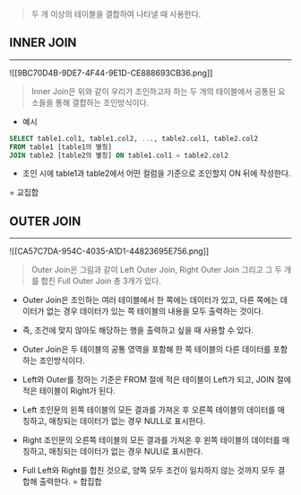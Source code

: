 > 두 개 이상의 테이블을 결합하여 나타낼 때 사용한다.

## INNER JOIN
---
![[9BC70D4B-9DE7-4F44-9E1D-CE888693CB36.png]]
> Inner Join은 위와 같이 우리가 조인하고자 하는 두 개의 테이블에서 공통된 요소들을 통해 결합하는 조인방식이다.

- 예시
```sql
SELECT table1.col1, table1.col2, ..., table2.col1, table2.col2
FROM table1 [table1의 별칭]
JOIN table2 [table2의 별칭] ON table1.col1 = table2.col2
```

- 조인 시에 table1과 table2에서 어떤  컬럼을 기준으로 조인할지 ON 뒤에 작성한다.

= 교집합

## OUTER JOIN
---
![[CA57C7DA-954C-4035-A1D1-44823695E756.png]]
> Outer Join은 그림과 같이 Left Outer Join, Right Outer Join 그리고 그 두 개를 합친 Full Outer Join 총 3개가 있다.
- Outer Join은 조인하는 여러 테이블에서 한 쪽에는 데이터가 있고, 다른 쪽에는 데이터가 없는 경우 데이터가 있는 쪽 테이블의 내용을 모두 출력하는 것이다.
- 즉, 조건에 맞지 않아도 해당하는 행을 출력하고 싶을 때 사용할 수 있다.

- Outer Join은 두 테이블의 공통 영역을 포함해 한 쪽 테이블의 다른 데이터를 포함하는 조인방식이다.
- Left와 Outer를 정하는 기준은 FROM 절에 적은 테이블이 Left가 되고, JOIN 절에 적은 테이블이 Right가 된다.

- Left
	조인문의 왼쪽 테이블의 모든 결과를 가져온 후 오른쪽 테이블의 데이터를 매칭하고, 매칭되는 데이터가 없는 경우 NULL로 표시한다.
- Right
	조인문의 오른쪽 테이블의 모든 결과를 가져온 후 왼쪽 테이블의 데이터를 매칭하고, 매칭되는 데이터가 없는 경우 NULl로 표시한다.
- Full
	Left와 Right를 합친 것으로, 양쪽 모두 조건이 일치하지 않는 것까지 모두 결합해 출력한다. = 합집합